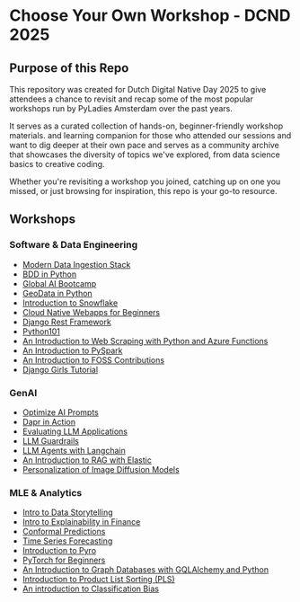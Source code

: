 # Choose Your Own Workshop - DCND 2025

## Purpose of this Repo
This repository was created for Dutch Digital Native Day 2025 to give attendees a chance to revisit and recap some of the most popular workshops run by PyLadies Amsterdam over the past years.

It serves as a curated collection of hands-on, beginner-friendly workshop materials. and learning companion for those who attended our sessions and want to dig deeper at their own pace and serves as a community archive that showcases the diversity of topics we've explored, from data science basics to creative coding.

Whether you're revisiting a workshop you joined, catching up on one you missed, or just browsing for inspiration, this repo is your go-to resource.

## Workshops

### Software & Data Engineering
- [Modern Data Ingestion Stack](https://github.com/pyladiesams/data-ingestion-modern-stack-apr2025)
- [BDD in Python](https://github.com/pyladiesams/bdd-with-python-mar2025)
- [Global AI Bootcamp](https://github.com/pyladiesams/global-ai-bootcamp-mar2025)
- [GeoData in Python](https://github.com/pyladiesams/geodata-in-python-oct2023)
- [Introduction to Snowflake](https://github.com/pyladiesams/snowflake-apr2023)
- [Cloud Native Webapps for Beginners](https://github.com/pyladiesams/cloud-native-web-app-beginner-aug2022)
- [Django Rest Framework](https://github.com/pyladiesams/101-django-rest-framework-jan2023)
- [Python101](https://github.com/pyladiesams/python101-beginner-jul2022)
- [An Introduction to Web Scraping with Python and Azure Functions](https://github.com/pyladiesams/web-scraping-beginner-may2021)
- [An Introduction to PySpark](https://github.com/pyladiesams/pyspark-nov2019)
- [An Introduction to FOSS Contributions](https://github.com/pyladiesams/FOSS-beginner-jan2021)
- [Django Girls Tutorial](https://github.com/pyladiesams/django-girls-build-a-blog-beginner-sep2022)


### GenAI
- [Optimize AI Prompts](https://github.com/pyladiesams/optimize-ai-prompts-jun2025)
- [Dapr in Action](https://github.com/pyladiesams/dapr-in-action-may2025)
- [Evaluating LLM Applications](https://github.com/pyladiesams/eval-llm-based-apps-jan2025)
- [LLM Guardrails](https://github.com/pyladiesams/llm-guardrails-jul2024)
- [LLM Agents with Langchain](https://github.com/pyladiesams/introduction-to-llm-agents-with-langchain-jun2024)
- [An Introduction to RAG with Elastic](https://github.com/pyladiesams/intro-RAG-elastic-apr2024)
- [Personalization of Image Diffusion Models](https://github.com/pyladiesams/personalization-with-text-to-image-diffusion-models-feb2024)


### MLE & Analytics
- [Intro to Data Storytelling](https://github.com/pyladiesams/intro-data-storytelling-dec2024)
- [Intro to Explainability in Finance](https://github.com/pyladiesams/intro-to-explainabilty-in-finance-oct2024)
- [Conformal Predictions](https://github.com/pyladiesams/conformal-prediction-jan2024)
- [Time Series Forecasting](https://github.com/pyladiesams/time-series-forecasting-sep2023)
- [Introduction to Pyro](https://github.com/pyladiesams/pyro-may2023)
- [PyTorch for Beginners](https://github.com/pyladiesams/deepLearningPyTorch-beginner-nov2022)
- [An Introduction to Graph Databases with GQLAlchemy and Python](https://github.com/pyladiesams/graphdbs-gqlalchemy-beginner-mar2022)
- [Introduction to Product List Sorting (PLS)](https://github.com/pyladiesams/product-sorting-beginner-sep2021)
- [An introduction to Classification Bias](https://github.com/pyladiesams/classification-bias-beginner-apr2021)
